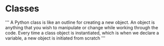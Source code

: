# Classes
'''
A Python class is like an outline for creating a new object.
An object is anything that you wish to manipulate or change while working through the code. 
Every time a class object is instantiated, which is when we declare a variable, a new object is initiated from scratch
'''
